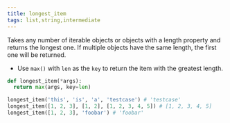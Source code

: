 ```yaml
---
title: longest_item
tags: list,string,intermediate
---
```


Takes any number of iterable objects or objects with a length property and returns the longest one. 
If multiple objects have the same length, the first one will be returned.

- Use `max()` with `len` as the `key` to return the item with the greatest length.

```py
def longest_item(*args):
  return max(args, key=len)
```

```py
longest_item('this', 'is', 'a', 'testcase') # 'testcase'
longest_item([1, 2, 3], [1, 2], [1, 2, 3, 4, 5]) # [1, 2, 3, 4, 5]
longest_item([1, 2, 3], 'foobar') # 'foobar'
```
